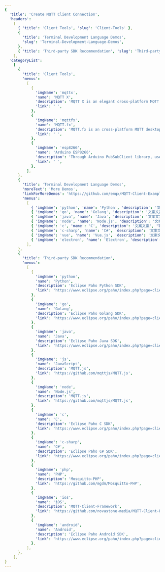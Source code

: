 ```yaml
---
{
  'title': 'Create MQTT Client Connection',
  'headers':
    [
      { 'title': 'Client Tools', 'slug': 'Client-Tools' },
      {
        'title': 'Terminal Development Language Demos',
        'slug': 'Terminal-Development-Language-Demos',
      },
      { 'title': 'Third-party SDK Recommendation', 'slug': 'Third-party-SDK-Recommendation' },
    ],
  'categoryList':
    [
      {
        'title': 'Client Tools',
        'menus':
          [
            {
              'imgName': 'mqttx',
              'name': 'MQTT X',
              'description': 'MQTT X is an elegant cross-platform MQTT 5.0 desktop client open sourced by EMQ, which supports macOS, Linux, Windows.',
              'link': ' ',
            },
            {
              'imgName': 'mqttfx',
              'name': 'MQTT.fx',
              'description': 'MQTT.fx is an cross-platform MQTT desktop client, which supports macOS, Linux, Windows.',
              'link': ' ',
            },
            {
              'imgName': 'esp8266',
              'name': 'Arduino ESP8266',
              'description': 'Through Arduino PubSubClient library, use MQTT protocol to push data from ESP8266 module to EMQ X Cloud.',
              'link': ' ',
            },
          ],
      },
      {
        'title': 'Terminal Development Language Demos',
        'moreText': 'More Demos',
        'linkForMoreDemos': 'https://github.com/emqx/MQTT-Client-Examples',
        'menus':
          [
            { 'imgName': 'python', 'name': 'Python', 'description': '文案文案', 'link': ' ' },
            { 'imgName': 'go', 'name': 'Golang', 'description': '文案文案', 'link': ' ' },
            { 'imgName': 'java', 'name': 'Java', 'description': '文案文案', 'link': ' ' },
            { 'imgName': 'node', 'name': 'Node.js', 'description': '文案文案', 'link': ' ' },
            { 'imgName': 'c', 'name': 'C', 'description': '文案文案', 'link': ' ' },
            { 'imgName': 'c-sharp', 'name': 'C#', 'description': '文案文案', 'link': ' ' },
            { 'imgName': 'vue', 'name': 'Vue.js', 'description': '文案文案', 'link': ' ' },
            { 'imgName': 'electron', 'name': 'Electron', 'description': '文案文案', 'link': ' ' },
          ],
      },
      {
        'title': 'Third-party SDK Recommendation',
        'menus':
          [
            {
              'imgName': 'python',
              'name': 'Python',
              'description': 'Eclipse Paho Python SDK',
              'link': 'https://www.eclipse.org/paho/index.php?page=clients/python/index.php',
            },
            {
              'imgName': 'go',
              'name': 'Golang',
              'description': 'Eclipse Paho Golang SDK',
              'link': 'https://www.eclipse.org/paho/index.php?page=clients/golang/index.php',
            },
            {
              'imgName': 'java',
              'name': 'Java',
              'description': 'Eclipse Paho Java SDK',
              'link': 'https://www.eclipse.org/paho/index.php?page=clients/java/index.php',
            },
            {
              'imgName': 'js',
              'name': 'JavaScript',
              'description': 'MQTT.js',
              'link': 'https://github.com/mqttjs/MQTT.js',
            },
            {
              'imgName': 'node',
              'name': 'Node.js',
              'description': 'MQTT.js',
              'link': 'https://github.com/mqttjs/MQTT.js',
            },
            {
              'imgName': 'c',
              'name': 'C',
              'description': 'Eclipse Paho C SDK',
              'link': 'https://www.eclipse.org/paho/index.php?page=clients/c/index.php',
            },
            {
              'imgName': 'c-sharp',
              'name': 'C#',
              'description': 'Eclipse Paho C# SDK',
              'link': 'https://www.eclipse.org/paho/index.php?page=clients/dotnet/index.php',
            },
            {
              'imgName': 'php',
              'name': 'PHP',
              'description': 'Mosquitto-PHP',
              'link': 'https://github.com/mgdm/Mosquitto-PHP',
            },
            {
              'imgName': 'ios',
              'name': 'iOS',
              'description': 'MQTT-Client-Framework',
              'link': 'https://github.com/novastone-media/MQTT-Client-Framework',
            },
            {
              'imgName': 'android',
              'name': 'Android',
              'description': 'Eclipse Paho Android SDK',
              'link': 'https://www.eclipse.org/paho/index.php?page=clients/android/index.php',
            },
          ],
      },
    ],
}
---
```


<CloudConnectionOverview />
